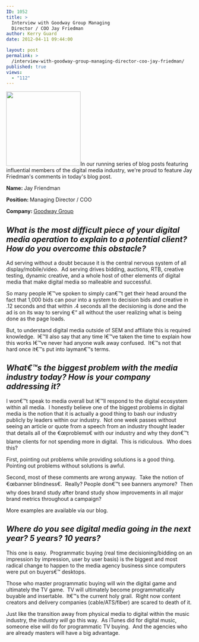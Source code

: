 ```yaml
---
ID: 1052
title: >
  Interview with Goodway Group Managing
  Director / COO Jay Friedman
author: Kerry Guard
date: 2012-04-11 09:44:00

layout: post
permalink: >
  /interview-with-goodway-group-managing-director-coo-jay-friedman/
published: true
views:
  - "112"
---
```

<img class="alignleft size-full wp-image-1053" title="jay friedman goodway group COO" src="http://mkgmediagroup.com/wp-content/uploads/2012/04/jay-friedman-goodway-group-COO.jpeg" alt="" width="200" height="200" />In our running series of blog posts featuring influential members of the digital media industry, we're proud to feature Jay Friedman's comments in today's blog post.

<strong>Name: </strong>Jay Friendman

<strong>Position: </strong>Managing Director / COO

<strong>Company: </strong><a href="http://www.goodwaygroup.com/" target="_blank">Goodway Group</a>
<h2></h2>
<h2><em>What is the most difficult piece of your digital media operation to explain to a potential client? How do you overcome this obstacle?</em></h2>
Ad serving without a doubt because it is the central nervous system of all display/mobile/video.  Ad serving drives bidding, auctions, RTB, creative testing, dynamic creative, and a whole host of other elements of digital media that make digital media so malleable and successful.

So many people I€™ve spoken to simply can€™t get their head around the fact that 1,000 bids can pour into a system to decision bids and creative in .12 seconds and that within .4 seconds all the decisioning is done and the ad is on its way to serving €“ all without the user realizing what is being done as the page loads.

But, to understand digital media outside of SEM and affiliate this is required knowledge.  I€™ll also say that any time I€™ve taken the time to explain how this works I€™ve never had anyone walk away confused.  It€™s not that hard once it€™s put into layman€™s terms.
<h2><em>What€™s the biggest problem with the media industry today? How is your company addressing it?</em></h2>
I won€™t speak to media overall but I€™ll respond to the digital ecosystem within all media.  I honestly believe one of the biggest problems in digital media is the notion that it is actually a good thing to bash our industry publicly by leaders within our industry.  Not one week passes without seeing an article or quote from a speech from an industry thought leader that details all of the €œproblems€ with our industry and why they don€™t blame clients for not spending more in digital.  This is ridiculous.  Who does this?

First, pointing out problems while providing solutions is a good thing.  Pointing out problems without solutions is awful.

Second, most of these comments are wrong anyway.  Take the notion of €œbanner blindness€.  Really? People don€™t see banners anymore?  Then why does brand study after brand study show improvements in all major brand metrics throughout a campaign?

More examples are available via our blog.
<h2><em>Where do you see digital media going in the next year? 5 years? 10 years?</em></h2>
This one is easy.  Programmatic buying (real time decisioning/bidding on an impression by impression, user by user basis) is the biggest and most radical change to happen to the media agency business since computers were put on buyers€™ desktops.

Those who master programmatic buying will win the digital game and ultimately the TV game.  TV will ultimately become programmatically buyable and insertable.  It€™s the current holy grail.  Right now content creators and delivery companies (cable/ATS/fiber) are scared to death of it.

Just like the transition away from physical media to digital within the music industry, the industry <em>will</em> go this way.  As iTunes did for digital music, someone else will do for programmatic TV buying.  And the agencies who are already masters will have a big advantage.